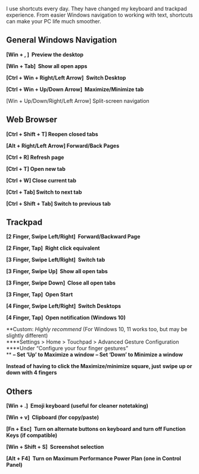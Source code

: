 
I use shortcuts every day. They have changed my keyboard and trackpad experience. From easier Windows navigation to working with text, shortcuts can make your PC life much smoother.

## General Windows Navigation

**[Win + , ]  Preview the desktop**

**[Win + Tab]  Show all open apps**

**[Ctrl + Win + Right/Left Arrow]  Switch Desktop**

**[Ctrl + Win + Up/Down Arrow]  Maximize/Minimize tab** 

[Win + Up/Down/Right/Left Arrow] Split-screen navigation

## Web Browser  

**[Ctrl + Shift + T] Reopen closed tabs**

**[Alt + Right/Left Arrow] Forward/Back Pages**

**[Ctrl + R] Refresh page**

**[Ctrl + T] Open new tab**

**[Ctrl + W] Close current tab**

**[Ctrl + Tab] Switch to next tab**

**[Ctrl + Shift + Tab] Switch to previous tab**

## Trackpad  

**[2 Finger, Swipe Left/Right]  Forward/Backward Page**

**[2 Finger, Tap]  Right click equivalent**

**[3 Finger, Swipe Left/Right]  Switch tab**

**[3 Finger, Swipe Up]  Show all open tabs**

**[3 Finger, Swipe Down]  Close all open tabs**

**[3 Finger, Tap]  Open Start**

**[4 Finger, Swipe Left/Right]  Switch Desktops**

**[4 Finger, Tap]  Open notification (Windows 10)**

**Custom: *Highly recommend* (For Windows 10, 11 works too, but may be slightly different)  
****Settings > Home > Touchpad > Advanced Gesture Configuration  
****Under “Configure your four finger gestures”  
** **– Set ‘Up’ to Maximize a window** **– Set ‘Down’ to Minimize a window**

**Instead of having to click the Maximize/minimize square, just** **swipe up or down with 4 fingers**

## Others  

**[Win + .]  Emoji keyboard (useful for cleaner notetaking)**

**[Win + v]  Clipboard (for copy/paste)**

**[Fn + Esc]  Turn on alternate buttons on keyboard and turn off Function Keys (if compatible)**

**[Win + Shift + S]  Screenshot selection**

**[Alt + F4]  Turn on Maximum Performance Power Plan (one in Control Panel)**
